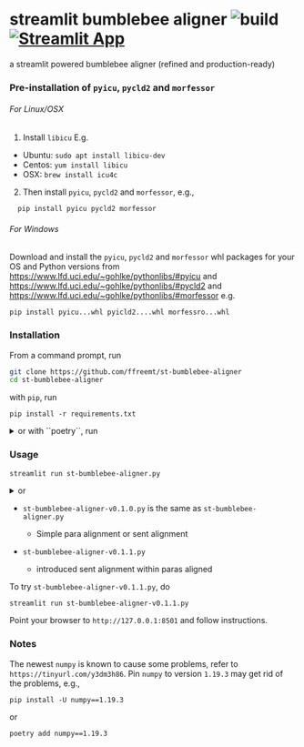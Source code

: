 # streamlit bumblebee aligner ![build](https://github.com/ffreemt/st-bumblebee-aligner/workflows/build/badge.svg)[![Streamlit App](https://static.streamlit.io/badges/streamlit_badge_black_white.svg)](https://share.streamlit.io/ffreemt/st-bumblebee-aligner/dev/st_app.py)

a streamlit powered bumblebee aligner (refined and production-ready)

### Pre-installation of `pyicu`, `pycld2` and `morfessor`

###### For Linux/OSX

1. Install `libicu`
E.g.
* Ubuntu: `sudo apt install libicu-dev`
* Centos: `yum install libicu`
* OSX: `brew install icu4c`

2. Then install `pyicu`, `pycld2` and `morfessor`, e.g.,
```
  pip install pyicu pycld2 morfessor
```

###### For Windows

Download and install the `pyicu`, `pycld2` and `morfessor` whl packages for your OS and Python versions from https://www.lfd.uci.edu/~gohlke/pythonlibs/#pyicu and https://www.lfd.uci.edu/~gohlke/pythonlibs/#pycld2 and https://www.lfd.uci.edu/~gohlke/pythonlibs/#morfessor e.g.
```
pip install pyicu...whl pyicld2....whl morfessro...whl
```

### Installation
From a command prompt, run

```bash
git clone https://github.com/ffreemt/st-bumblebee-aligner
cd st-bumblebee-aligner
```

with `pip`, run
```
pip install -r requirements.txt
```
<details>
<summary>or with ``poetry``, run</summary>

```
poetry install
```
</details>

### Usage
```bash
streamlit run st-bumblebee-aligner.py
```
<details><summary>or</summary>

```
python -m streamlit run st-bumblebee-aligner.py
```
</details>

* `st-bumblebee-aligner-v0.1.0.py` is the same as `st-bumblebee-aligner.py`
   * Simple para alignment or sent alignment

* `st-bumblebee-aligner-v0.1.1.py`
  * introduced sent alignment within paras aligned

To try `st-bumblebee-aligner-v0.1.1.py`, do
```
streamlit run st-bumblebee-aligner-v0.1.1.py
```

Point your browser to `http://127.0.0.1:8501`
 and follow instructions.

### Notes
The newest `numpy` is known to cause some problems, refer to `https://tinyurl.com/y3dm3h86`. Pin `numpy` to version `1.19.3` may get rid of the problems, e.g.,
```
pip install -U numpy==1.19.3
```
or
```
poetry add numpy==1.19.3
```